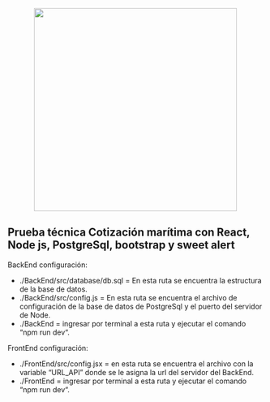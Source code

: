 <p align="center"><a href="#" target="_blank"><img src="https://kargoru.com/assets/img/icon-5.svg" width="400" alt=""></a></p>



## Prueba técnica Cotización marítima con React, Node js, PostgreSql, bootstrap y sweet alert

BackEnd configuración:  

- ./BackEnd/src/database/db.sql = En esta ruta se encuentra la estructura de la base de datos.
- ./BackEnd/src/config.js =   En esta ruta se encuentra el archivo de configuración de la base de datos de PostgreSql y el puerto del servidor de Node.
- ./BackEnd = ingresar por terminal a esta ruta y ejecutar el comando “npm run dev“.

FrontEnd configuración:

- ./FrontEnd/src/config.jsx = en esta ruta se encuentra el archivo con la variable “URL_API” donde se le asigna la url del servidor del BackEnd.
- ./FrontEnd = ingresar por terminal a esta ruta y ejecutar el comando “npm run dev“.
